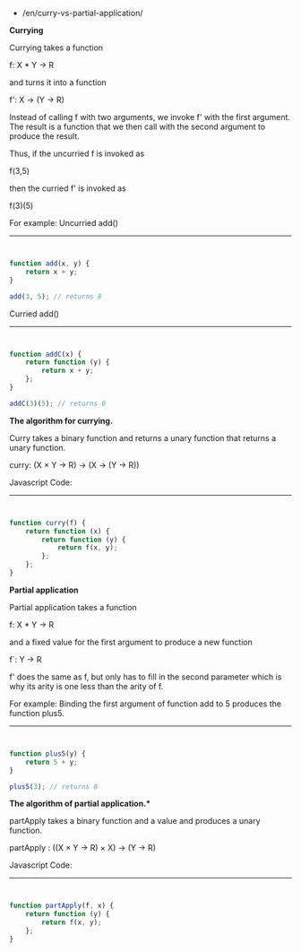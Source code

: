 -   /en/curry-vs-partial-application/

**Currying**

Currying takes a function

f: X \* Y -> R

and turns it into a function

f': X -> (Y -> R)

Instead of calling f with two arguments, we invoke f' with the first argument. The result is a function that we then call with the second argument to produce the result.

Thus, if the uncurried f is invoked as

f(3,5)

then the curried f' is invoked as

f(3)(5)

For example:
Uncurried add()

---


```js


function add(x, y) {
    return x + y;
}

add(3, 5); // returns 8
```

Curried add()

---


```js


function addC(x) {
    return function (y) {
        return x + y;
    };
}

addC(3)(5); // returns 8
```

**The algorithm for currying.**

Curry takes a binary function and returns a unary function that returns a unary function.

curry: (X × Y → R) → (X → (Y → R))

Javascript Code:

---


```js


function curry(f) {
    return function (x) {
        return function (y) {
            return f(x, y);
        };
    };
}
```

**Partial application**

Partial application takes a function

f: X \* Y -> R

and a fixed value for the first argument to produce a new function

f`: Y -> R

f' does the same as f, but only has to fill in the second parameter which is why its arity is one less than the arity of f.

For example: Binding the first argument of function add to 5 produces the function plus5.

---


```js


function plus5(y) {
    return 5 + y;
}

plus5(3); // returns 8
```

**The algorithm of partial application.\***

partApply takes a binary function and a value and produces a unary function.

partApply : ((X × Y → R) × X) → (Y → R)

Javascript Code:

---


```js


function partApply(f, x) {
    return function (y) {
        return f(x, y);
    };
}
```
